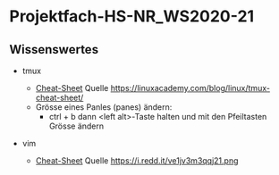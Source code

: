 # Projektfach-HS-NR_WS2020-21


## Wissenswertes
* tmux
  * [Cheat-Sheet](Library/Linux/tmux_cheat_sheet.png) Quelle https://linuxacademy.com/blog/linux/tmux-cheat-sheet/
  * Grösse eines Panles (panes) ändern:
    * ctrl + b dann  \<left alt\>-Taste halten und mit den Pfeiltasten Grösse ändern 
  
* vim
  * [Cheat-Sheet](Library/Linux/vim_cheat_sheet.png) Quelle https://i.redd.it/ve1jv3m3qqj21.png 
